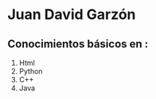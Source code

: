 
<h1>Juan David Garzón</h1>
<h2>Conocimientos básicos en :</h2>
<ol>

   <li>Html</li>
    <li>Python</li>
   <li>C++</li>

   <li>Java</li>
</ol>

